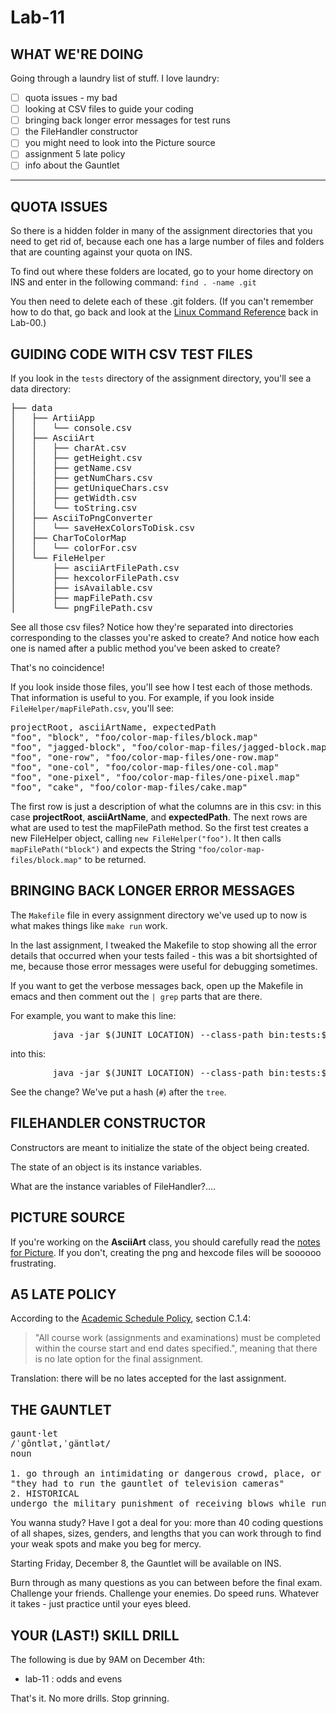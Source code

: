 # Lab-11

## WHAT WE'RE DOING

Going through a laundry list of stuff.
I love laundry:

- [ ] quota issues - my bad
- [ ] looking at CSV files to guide your coding
- [ ] bringing back longer error messages for test runs
- [ ] the FileHandler constructor
- [ ] you might need to look into the Picture source
- [ ] assignment 5 late policy
- [ ] info about the Gauntlet

---

## QUOTA ISSUES

So there is a hidden folder in many of the assignment directories that you need to get rid of, because each one has a large number of files and folders that are counting against your quota on INS.

To find out where these folders are located, go to your home directory on INS and enter in the following command: `find . -name .git`

You then need to delete each of these .git folders. (If you can't remember how to do that, go back and look at the [Linux Command Reference](https://bit.ly/mru-1501-linux-ref) back in Lab-00.)

## GUIDING CODE WITH CSV TEST FILES

If you look in the `tests` directory of the assignment directory, you'll see a data directory:
<pre>
├── data
│   ├── ArtiiApp
│   │   └── console.csv
│   ├── AsciiArt
│   │   ├── charAt.csv
│   │   ├── getHeight.csv
│   │   ├── getName.csv
│   │   ├── getNumChars.csv
│   │   ├── getUniqueChars.csv
│   │   ├── getWidth.csv
│   │   └── toString.csv
│   ├── AsciiToPngConverter
│   │   └── saveHexColorsToDisk.csv
│   ├── CharToColorMap
│   │   └── colorFor.csv
│   └── FileHelper
│       ├── asciiArtFilePath.csv
│       ├── hexcolorFilePath.csv
│       ├── isAvailable.csv
│       ├── mapFilePath.csv
│       └── pngFilePath.csv
</pre>

See all those csv files? Notice how they're separated into directories corresponding to the classes you're asked to create? And notice how each one is named after a public method you've been asked to create?

That's no coincidence!

If you look inside those files, you'll see how I test each of those methods. That information is useful to you. For example, if you look inside `FileHelper/mapFilePath.csv`, you'll see:

<pre>
projectRoot, asciiArtName, expectedPath
"foo", "block", "foo/color-map-files/block.map"
"foo", "jagged-block", "foo/color-map-files/jagged-block.map"
"foo", "one-row", "foo/color-map-files/one-row.map"
"foo", "one-col", "foo/color-map-files/one-col.map"
"foo", "one-pixel", "foo/color-map-files/one-pixel.map"
"foo", "cake", "foo/color-map-files/cake.map"
</pre>

The first row is just a description of what the columns are in this csv: in this case **projectRoot**, **asciiArtName**, and **expectedPath**. The next rows are what are used to test the mapFilePath method. So the first test creates a new FileHelper object, calling `new FileHelper("foo")`. It then calls `mapFilePath("block")` and expects the String `"foo/color-map-files/block.map"` to be returned.

## BRINGING BACK LONGER ERROR MESSAGES

The `Makefile` file in every assignment directory we've used up to now is what makes things like `make run` work.

In the last assignment, I tweaked the Makefile to stop showing all the error details that occurred when your tests failed - this was a bit shortsighted of me, because those error messages were useful for debugging sometimes.

If you want to get the verbose messages back, open up the Makefile in emacs and then comment out the `| grep` parts that are there.

For example, you want to make this line:

<pre>
        java -jar $(JUNIT_LOCATION) --class-path bin:tests:$(ASSERTJ_LOCATION) --scan-class-path --details tree | grep "│"
</pre>

into this:

<pre>
        java -jar $(JUNIT_LOCATION) --class-path bin:tests:$(ASSERTJ_LOCATION) --scan-class-path --details tree # | grep "│"
</pre>

See the change? We've put a hash (`#`) after the `tree`.


## FILEHANDLER CONSTRUCTOR

Constructors are meant to initialize the state of the object being created.

The state of an object is its instance variables.

What are the instance variables of FileHandler?....

## PICTURE SOURCE

If you're working on the **AsciiArt** class, you should carefully read the [notes for Picture](https://github.com/MRU-CSIS-1501/201804.asg.05.documentation/blob/master/notes.for.Picture.java.md). If you don't, creating the png and hexcode files will be soooooo frustrating.

## A5 LATE POLICY

According to the [Academic Schedule Policy](https://drive.google.com/file/d/0B2rB1ncpgWxvblczZFV3WVJrWm8/view), section C.1.4:
> "All course work (assignments and examinations) must be completed within the
course start and end dates specified.", meaning that there is no late option for the final assignment.

Translation: there will be no lates accepted for the last assignment.

## THE GAUNTLET

<pre>
gaunt·let
/ˈɡôntlət,ˈɡäntlət/
noun

1. go through an intimidating or dangerous crowd, place, or experience in order to reach a goal.
"they had to run the gauntlet of television cameras"
2. HISTORICAL
undergo the military punishment of receiving blows while running between two rows of men with sticks.
</pre>

You wanna study? Have I got a deal for you: more than 40 coding questions of all shapes, sizes, genders, and lengths that you can work through to find your weak spots and make you beg for mercy.

Starting Friday, December 8, the Gauntlet will be available on INS. 

Burn through as many questions as you can between before the final exam. Challenge your friends. Challenge your enemies. Do speed runs. Whatever it takes - just practice until your eyes bleed.

## YOUR (LAST!) SKILL DRILL

The following is due by 9AM on December 4th:

- lab-11 : odds and evens

That's it. No more drills. Stop grinning.
